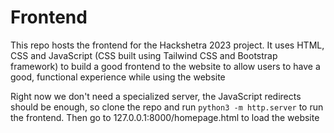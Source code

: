 # Frontend

This repo hosts the frontend for the Hackshetra 2023 project. It uses HTML, CSS and JavaScript (CSS built using Tailwind CSS and Bootstrap framework) to build a good frontend to the website to allow users to have a good, functional experience while using the website

Right now we don't need a specialized server, the JavaScript redirects should be enough, so clone the repo and run ```python3 -m http.server``` to run the frontend. Then go to 127.0.0.1:8000/homepage.html to load the website

